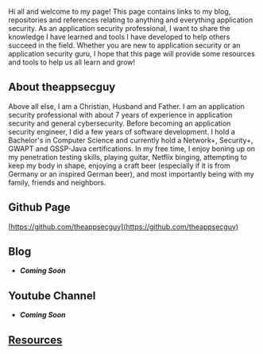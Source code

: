 
Hi all and welcome to my page! This page contains links to my blog, repositories and references relating to anything and everything application security. As an application security professional, I want to share the knowledge I have learned and tools I have developed to help others succeed in the field. Whether you are new to application security or an application security guru, I hope that this page will provide some resources and tools to help us all learn and grow!

## About theappsecguy

Above all else, I am a Christian, Husband and Father. I am an application security professional with about 7 years of experience in application security and general cybersecurity. Before becoming an application security engineer, I did a few years of software development. I hold a Bachelor's in Computer Science and currently hold a Network+, Security+, GWAPT and GSSP-Java certifications. In my free time, I enjoy boning up on my penetration testing skills, playing guitar, Netflix binging, attempting to keep my body in shape, enjoying a craft beer (especially if it is from Germany or an inspired German beer), and most importantly being with my family, friends and neighbors.  

## Github Page

[https://github.com/theappsecguy](https://github.com/theappsecguy)

## Blog

- **_Coming Soon_**

## Youtube Channel

- **_Coming Soon_**

## [Resources](Resources.md)


